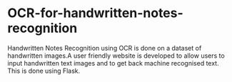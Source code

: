 # OCR-for-handwritten-notes-recognition

Handwritten Notes Recognition using OCR is done on a dataset of handwritten images.A user friendly website is developed to allow users to input handwritten text images and to get back machine recognised text. This is done using Flask.
